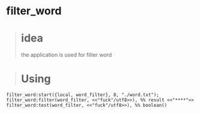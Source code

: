 # filter_word #

># idea
> the application is used for filter word

># Using
	filter_word:start({local, word_filter}, 8, "./word.txt");  
	filter_word:filter(word_filter, <<"fuck"/utf8>>), %% result <<"****">>  
	filter_word:test(word_filter, <<"fuck"/utf8>>), %% boolean()
